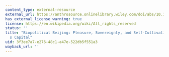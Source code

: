 ```yaml
---
content_type: external-resource
external_url: https://anthrosource.onlinelibrary.wiley.com/doi/abs/10.1525/can.2005.20.3.303
has_external_license_warning: true
license: https://en.wikipedia.org/wiki/All_rights_reserved
status: ''
title: "Biopolitical Beijing: Pleasure, Sovereignty, and Self-Cultivation in China\u2019\
  s Capital"
uid: 3f3ee7a7-e276-48c1-a47e-522db5f551a3
wayback_url: ''
---
```

